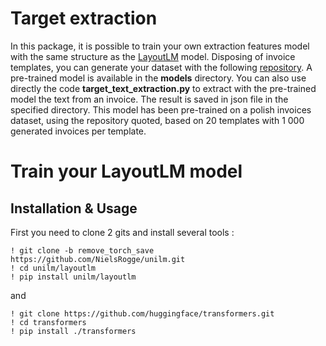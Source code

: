 # Target extraction

In this package, it is possible to train your own extraction features model with the same structure as the [LayoutLM](https://huggingface.co/microsoft/layoutlm-base-uncased) model.
Disposing of invoice templates, you can generate your dataset with the following [repository](https://github.com/h2o64/faktur_generator). A pre-trained model is available in the 
**models** directory. You can also use directly the code **target_text_extraction.py** to extract with the pre-trained model the text from an invoice. The result is saved in json 
file in the specified directory. This model has been pre-trained on a polish invoices dataset, using the repository quoted, based on 20 templates with 1 000 generated invoices per 
template.

# Train your LayoutLM model

## Installation & Usage

First you need to clone 2 gits and install several tools :

~~~
! git clone -b remove_torch_save https://github.com/NielsRogge/unilm.git
! cd unilm/layoutlm
! pip install unilm/layoutlm
~~~

and 

~~~
! git clone https://github.com/huggingface/transformers.git
! cd transformers
! pip install ./transformers
~~~

